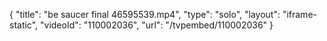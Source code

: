 {
    "title": "be saucer final 46595539.mp4",
    "type": "solo",
    "layout": "iframe-static",
    "videoId": "110002036",
    "url": "\/tvpembed\/110002036"
}